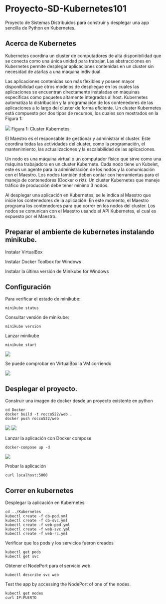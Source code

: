
# Proyecto-SD-Kubernetes101

Proyecto de Sistemas Distribuidos para construir y desplegar una app sencilla de Python en Kubernetes. 

## Acerca de Kubernetes

Kubernetes coordina un cluster de computadores de alta disponibilidad que se conecta como una única unidad para trabajar. Las abstracciones en Kubernetes permite desplegar aplicaciones contenidas en un cluster sin necesidad de atarlas a una máquina individual.

Las aplicaciones contenidas son más flexibles y poseen mayor disponibilidad que otros modelos de despliegue en los cuales las aplicaciones se encuentran directamente instaladas en máquinas específicas como paquetes altamente integrados al host.
Kubernetes automatiza la distribución y la programación de los contenedores de las aplicaciones a lo largo del cluster de forma eficiente. Un cluster Kubernetes está compuesto por dos tipos de recursos, los cuales son mostrados en la Figura 1:

<img src="https://d33wubrfki0l68.cloudfront.net/99d9808dcbf2880a996ed50d308a186b5900cec9/40b94/docs/tutorials/kubernetes-basics/public/images/module_01_cluster.svg">
Figura 1: Cluster Kubernetes

El Maestro es el responsable de gestionar y administrar el cluster. Este coordina todas las actividades del cluster, como la programación, el mantenimiento, las actualizaciones y la escalabilidad de las aplicaciones.

Un nodo es una máquina virtual o un computador físico que sirve como una máquina trabajadora en un cluster Kubernete. Cada nodo tiene un Kubelet, este es un agente para la administración de los nodos y la comunicación con el Maestro. Los nodos también deben contar con herramientas para el manejo de contenedores (Docker o rkt). Un cluster Kubernetes que maneje tráfico de producción debe tener mínimo 3 nodos.

Al desplegar una aplicación  en Kubernetes, se le indica al Maestro que inicie los contenedores de la aplicación. En este momento, el Maestro programa los contenedores para que correr en los nodos del cluster. Los nodos se comunican con el Maestro usando el API Kubernetes, el cual es expuesto por el Maestro.

## Preparar el ambiente de kubernetes instalando minikube.

Instalar VirtualBox

Instalar Docker Toolbox for Windows

Instalar la última versión de Minikube for Windows

## Configuración
 
Para verificar el estado de minikube:

```
minikube status
```

Consultar versión de minikube: 

```
minikube version
```

Lanzar minikube 

```
minikube start
```

<img src="http://ricardodelgado.com.co/sd/7.PNG">

Se puede comprobar en VirtualBox la VM corriendo

<img src="http://ricardodelgado.com.co/sd/8.PNG">

## Desplegar el proyecto.

Construir una imagen de docker desde un proyecto existente en python

```
cd Docker
docker build -t rocco522/web .
docker push rocco522/web
```

<img src="http://ricardodelgado.com.co/sd/4.PNG">

<img src="http://ricardodelgado.com.co/sd/4.5.PNG">

Lanzar la aplicación con Docker compose
```
docker-compose up -d 
```

<img src="http://ricardodelgado.com.co/sd/5.5.PNG">

Probar la aplicación
```
curl localhost:5000
```

## Correr en kubernetes

Desplegar la aplicación en Kubernetes
```
cd ../Kubernetes
kubectl create -f db-pod.yml
kubectl create -f db-svc.yml
kubectl create -f web-pod.yml
kubectl create -f web-svc.yml
kubectl create -f web-rc.yml
```

Verificar que los pods y los servicios fueron creados
```
kubectl get pods
kubectl get svc
```

Obtener el NodePort para el servicio web.
```
kubectl describe svc web
```

Test the app by accessing the NodePort of one of the nodes.

```
kubectl get nodes
curl IP:PUERTO
```









